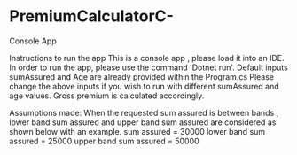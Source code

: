 # PremiumCalculatorC-
Console App


Instructions to run the app
This is a console app , please load it into an IDE. 
In order to run the app, please use the command 'Dotnet run'.
Default inputs sumAssured and Age are already provided within the Program.cs
Please change the above inputs if you wish to run with different sumAssured and age values.
Gross premium is calculated accordingly.

Assumptions made:
When the requested sum assured is between bands , lower band sum assured and upper band sum assured are considered as shown below with an example.
sum assured = 30000
lower band sum assured = 25000
upper band sum assured = 50000

